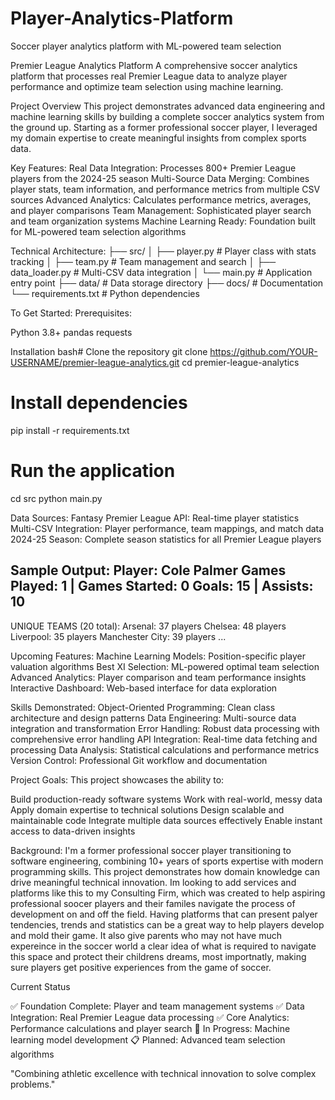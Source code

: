 # Player-Analytics-Platform
Soccer player analytics platform with ML-powered team selection

Premier League Analytics Platform
A comprehensive soccer analytics platform that processes real Premier League data to analyze player performance and optimize team selection using machine learning.

Project Overview
This project demonstrates advanced data engineering and machine learning skills by building a complete soccer analytics system from the ground up. Starting as a former professional soccer player, I leveraged my domain expertise to create meaningful insights from complex sports data.

Key Features:
Real Data Integration: Processes 800+ Premier League players from the 2024-25 season
Multi-Source Data Merging: Combines player stats, team information, and performance metrics from multiple CSV sources
Advanced Analytics: Calculates performance metrics, averages, and player comparisons
Team Management: Sophisticated player search and team organization systems
Machine Learning Ready: Foundation built for ML-powered team selection algorithms

Technical Architecture:
├── src/
│   ├── player.py          # Player class with stats tracking
│   ├── team.py            # Team management and search
│   ├── data_loader.py     # Multi-CSV data integration
│   └── main.py            # Application entry point
├── data/                  # Data storage directory
├── docs/                  # Documentation
└── requirements.txt       # Python dependencies


To Get Started:
Prerequisites:

Python 3.8+
pandas
requests

Installation
bash# Clone the repository
git clone https://github.com/YOUR-USERNAME/premier-league-analytics.git
cd premier-league-analytics

# Install dependencies
pip install -r requirements.txt

# Run the application
cd src
python main.py

Data Sources:
Fantasy Premier League API: Real-time player statistics
Multi-CSV Integration: Player performance, team mappings, and match data
2024-25 Season: Complete season statistics for all Premier League players


Sample Output:
Player: Cole Palmer
Games Played: 1 | Games Started: 0
Goals: 15 | Assists: 10
--------------------------------------------------

UNIQUE TEAMS (20 total):
  Arsenal: 37 players
  Chelsea: 48 players  
  Liverpool: 35 players
  Manchester City: 39 players
  ...


Upcoming Features:
Machine Learning Models: Position-specific player valuation algorithms
Best XI Selection: ML-powered optimal team selection
Advanced Analytics: Player comparison and team performance insights
Interactive Dashboard: Web-based interface for data exploration


Skills Demonstrated:
Object-Oriented Programming: Clean class architecture and design patterns
Data Engineering: Multi-source data integration and transformation
Error Handling: Robust data processing with comprehensive error handling
API Integration: Real-time data fetching and processing
Data Analysis: Statistical calculations and performance metrics
Version Control: Professional Git workflow and documentation

Project Goals:
This project showcases the ability to:

Build production-ready software systems
Work with real-world, messy data
Apply domain expertise to technical solutions
Design scalable and maintainable code
Integrate multiple data sources effectively
Enable instant access to data-driven insights


Background:
I'm a former professional soccer player transitioning to software engineering, combining 10+ years of sports expertise with modern programming skills. This project demonstrates how domain knowledge can drive meaningful technical innovation. Im looking to add services and platforms like this to my Consulting Firm, which was created to help aspiring professional soocer players and their familes navigate the process of development on and off the field. Having platforms that can present palyer tendencies, trends and statistics can be a great way to help players develop and mold their game. It also give parents who may not have much expereince in the soccer world a clear idea of what is required to navigate this space and protect their childrens dreams, most importnatly, making sure players get positive experiences from the game of soccer. 

Current Status

✅ Foundation Complete: Player and team management systems
✅ Data Integration: Real Premier League data processing
✅ Core Analytics: Performance calculations and player search
🔄 In Progress: Machine learning model development
📋 Planned: Advanced team selection algorithms




"Combining athletic excellence with technical innovation to solve complex problems."
